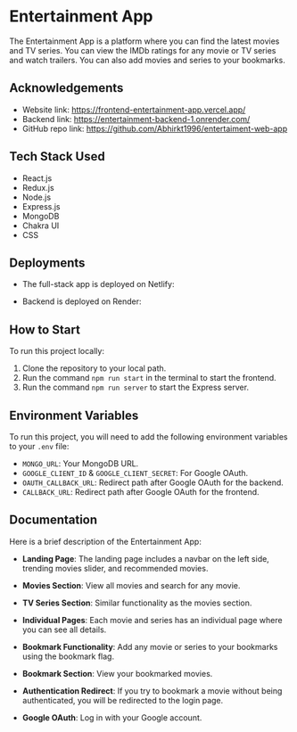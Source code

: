 # Entertainment App

The Entertainment App is a platform where you can find the latest movies and TV series. You can view the IMDb ratings for any movie or TV series and watch trailers. You can also add movies and series to your bookmarks.
 
## Acknowledgements

- Website link: https://frontend-entertainment-app.vercel.app/
- Backend link: https://entertainment-backend-1.onrender.com/
- GitHub repo link: https://github.com/Abhirkt1996/entertaiment-web-app
 

## Tech Stack Used

- React.js
- Redux.js
- Node.js
- Express.js
- MongoDB
- Chakra UI
- CSS

## Deployments

- The full-stack app is deployed on Netlify:  
  

- Backend is deployed on Render:  
  

## How to Start

To run this project locally:

1. Clone the repository to your local path.
2. Run the command `npm run start` in the terminal to start the frontend.
3. Run the command `npm run server` to start the Express server.

## Environment Variables

To run this project, you will need to add the following environment variables to your `.env` file:

- `MONGO_URL`: Your MongoDB URL.
- `GOOGLE_CLIENT_ID` & `GOOGLE_CLIENT_SECRET`: For Google OAuth.
- `OAUTH_CALLBACK_URL`: Redirect path after Google OAuth for the backend.
- `CALLBACK_URL`: Redirect path after Google OAuth for the frontend.

## Documentation

Here is a brief description of the Entertainment App:

- **Landing Page**: The landing page includes a navbar on the left side, trending movies slider, and recommended movies.
  

- **Movies Section**: View all movies and search for any movie.

- **TV Series Section**: Similar functionality as the movies section.
 
- **Individual Pages**: Each movie and series has an individual page where you can see all details.
 
- **Bookmark Functionality**: Add any movie or series to your bookmarks using the bookmark flag.

- **Bookmark Section**: View your bookmarked movies.

- **Authentication Redirect**: If you try to bookmark a movie without being authenticated, you will be redirected to the login page.
 
- **Google OAuth**: Log in with your Google account.


